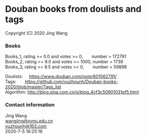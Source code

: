 # Douban books from doulists and tags
Copyright (C) 2020 Jing Wang

### Books
Books_1, rating >= 0.0 and votes >= 0,&ensp;&ensp;&ensp;&ensp;number = 172791  
Books_2, rating >= 9.0 and votes >= 1000, number = 1739  
Books_3, rating >= 8.5 and votes >= 0,&ensp;&ensp;&ensp;&ensp;number = 59898  

Doulists:&ensp;&ensp;&ensp;https://www.douban.com/note/601062791/  
Tags:&ensp;&ensp;&ensp;&ensp;https://github.com/yuzhounh/Douban-books-2020/blob/master/Tags_list  
Algorithm: http://blog.sina.com.cn/s/blog_4cf3c50901031pf5.html  

### Contact information
Jing Wang  
wangjing@xynu.edu.cn  
yuzhounh@163.com  
2020-7-5 18:25:16
